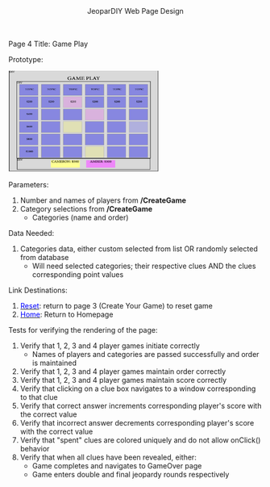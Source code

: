 
<center>JeoparDIY Web Page Design</center>
<br><br>

Page 4 Title: Game Play

Prototype: 

<img src="./Images/page4.png" alt="Page 4" width="300" height="200">

Parameters:
1) Number and names of players from **/CreateGame**
2) Category selections from **/CreateGame**
    - Categories (name and order)

Data Needed: 
1) Categories data, either custom selected from list OR randomly selected from database
    - Will need selected categories; their respective clues AND the clues corresponding point values

Link Destinations: 

1) <u><font color="blue">Reset</font></u>: return to page 3 (Create Your Game) to reset game
2) <u><font color="blue">Home</font></u>: Return to Homepage

Tests for verifying the rendering of the page:
1) Verify that 1, 2, 3 and 4 player games initiate correctly
    - Names of players and categories are passed successfully and order is maintained
3) Verify that 1, 2, 3 and 4 player games maintain order correctly
4) Verify that 1, 2, 3 and 4 player games maintain score correctly
5) Verify that clicking on a clue box navigates to a window corresponding to that clue
6) Verify that correct answer increments corresponding player's score with the correct value
7) Verify that incorrect answer decrements corresponding player's score with the correct value
8) Verify that "spent" clues are colored uniquely and do not allow onClick() behavior
9) Verify that when all clues have been revealed, either:
    - Game completes and navigates to GameOver page
    - Game enters double and final jeopardy rounds respectively


